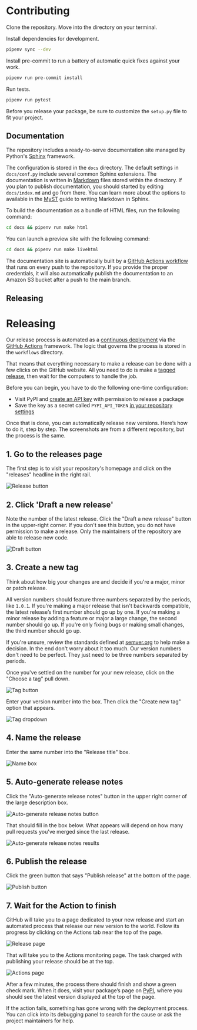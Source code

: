 # Contributing

Clone the repository. Move into the directory on your terminal.

Install dependencies for development.

```sh
pipenv sync --dev
```

Install pre-commit to run a battery of automatic quick fixes against your work.

```sh
pipenv run pre-commit install
```

Run tests.

```sh
pipenv run pytest
```

Before you release your package, be sure to customize the `setup.py` file to fit your project.

## Documentation

The repository includes a ready-to-serve documentation site managed by Python's [Sphinx](https://www.sphinx-doc.org/en/master/) framework.

The configuration is stored in the `docs` directory. The default settings in `docs/conf.py` include several common Sphinx extensions. The documentation is written in [Markdown](https://en.wikipedia.org/wiki/Markdown) files stored within the directory. If you plan to publish documentation, you should started by editing `docs/index.md` and go from there. You can learn more about the options to available in the [MyST](https://myst-parser.readthedocs.io/en/latest/intro.html) guide to writing Markdown in Sphinx.

To build the documentation as a bundle of HTML files, run the following command:

```zsh
cd docs && pipenv run make html
```

You can launch a preview site with the following command:

```zsh
cd docs && pipenv run make livehtml
```

The documentation site is automatically built by a [GitHub Actions workflow](https://github.com/palewire/python-open-source-template/blob/main/.github/workflows/docs.yaml) that runs on every push to the repository. If you provide the proper credentials, it will also automatically publish the documentation to an Amazon S3 bucket after a push to the main branch.

## Releasing

# Releasing

Our release process is automated as a [continuous deployment](https://en.wikipedia.org/wiki/Continuous_deployment) via the [GitHub Actions](https://github.com/features/actions) framework. The logic that governs the process is stored in the `workflows` directory.

That means that everything necessary to make a release can be done with a few clicks on the GitHub website. All you need to do is make a [tagged release](https://docs.github.com/en/repositories/releasing-projects-on-github/managing-releases-in-a-repository), then wait for the computers to handle the job.

Before you can begin, you have to do the following one-time configuration:

* Visit PyPI and [create an API key](https://pypi.org/help/#apitoken) with permission to release a package
* Save the key as a secret called `PYPI_API_TOKEN` [in your repository settings](https://docs.github.com/en/codespaces/managing-codespaces-for-your-organization/managing-encrypted-secrets-for-your-repository-and-organization-for-github-codespaces)

Once that is done, you can automatically release new versions. Here’s how to do it, step by step. The screenshots are from a different repository, but the process is the same.

## 1. Go to the releases page

The first step is to visit your repository's homepage and click on the "releases" headline in the right rail.

![Release button](https://raw.githubusercontent.com/palewire/python-open-source-template/main/.github/images/releasing-releases-button.png)

## 2. Click 'Draft a new release'

Note the number of the latest release. Click the "Draft a new release" button in the upper-right corner. If you don't see this button, you do not have permission to make a release. Only the maintainers of the repository are able to release new code.

![Draft button](https://raw.githubusercontent.com/palewire/python-open-source-template/main/.github/images/releasing-draft-button.png)

## 3. Create a new tag

Think about how big your changes are and decide if you're a major, minor or patch release.

All version numbers should feature three numbers separated by the periods, like `1.0.1`. If you're making a major release that isn't backwards compatible, the latest release’s first number should go up by one. If you're making a minor release by adding a feature or major a large change, the second number should go up. If you're only fixing bugs or making small changes, the third number should go up.

If you're unsure, review the standards defined at [semver.org](https://semver.org) to help make a decision. In the end don't worry about it too much. Our version numbers don't need to be perfect. They just need to be three numbers separated by periods.

Once you've settled on the number for your new release, click on the "Choose a tag" pull down.

![Tag button](https://raw.githubusercontent.com/palewire/python-open-source-template/main/.github/images/releasing-tag-button.png)

Enter your version number into the box. Then click the "Create new tag" option that appears.

![Tag dropdown](https://raw.githubusercontent.com/palewire/python-open-source-template/main/.github/images/releasing-name-tag.png)

## 4. Name the release

Enter the same number into the "Release title" box.

![Name box](https://raw.githubusercontent.com/palewire/python-open-source-template/main/.github/images/releasing-name-release.png)

## 5. Auto-generate release notes

Click the "Auto-generate release notes" button in the upper right corner of the large description box.

![Auto-generate release notes button](https://raw.githubusercontent.com/palewire/python-open-source-template/main/.github/images/releasing-changelog-button.png)

That should fill in the box below. What appears will depend on how many pull requests you've merged since the last release.

![Auto-generate release notes results](https://raw.githubusercontent.com/palewire/python-open-source-template/main/.github/images/releasing-changelog-entered.png)

## 6. Publish the release

Click the green button that says "Publish release" at the bottom of the page.

![Publish button](https://raw.githubusercontent.com/palewire/python-open-source-template/main/.github/images/releasing-publish-button.png)

## 7. Wait for the Action to finish

GitHub will take you to a page dedicated to your new release and start an automated process that release our new version to the world. Follow its progress by clicking on the Actions tab near the top of the page.

![Release page](https://raw.githubusercontent.com/palewire/python-open-source-template/main/.github/images/releasing-release-published.png)

That will take you to the Actions monitoring page. The task charged with publishing your release should be at the top.

![Actions page](https://raw.githubusercontent.com/palewire/python-open-source-template/main/.github/images/releasing-actions-start.png)

After a few minutes, the process there should finish and show a green check mark. When it does, visit your package’s page on [PyPI](https://pypi.org/), where you should see the latest version displayed at the top of the page.

If the action fails, something has gone wrong with the deployment process. You can click into its debugging panel to search for the cause or ask the project maintainers for help.

